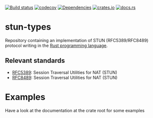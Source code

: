 [![Build status](https://github.com/ystreet/stun-proto/actions/workflows/rust.yml/badge.svg?branch=main)](https://github.com/ystreet/stun-proto/actions)
[![codecov](https://codecov.io/gh/ystreet/stun-proto/branch/main/graph/badge.svg)](https://codecov.io/gh/ystreet/stun-proto)
[![Dependencies](https://deps.rs/repo/github/ystreet/stun-proto/status.svg)](https://deps.rs/repo/github/ystreet/stun-proto)
[![crates.io](https://img.shields.io/crates/v/stun-types.svg)](https://crates.io/crates/stun-types)
[![docs.rs](https://docs.rs/stun-types/badge.svg)](https://docs.rs/stun-types)

# stun-types

Repository containing an implementation of STUN (RFC5389/RFC8489) protocol writing in
the [Rust programming language](https://www.rust-lang.org/).

## Relevant standards

 - [RFC5389](https://tools.ietf.org/html/rfc5389):
   Session Traversal Utilities for NAT (STUN)
 - [RFC8489](https://tools.ietf.org/html/rfc8489):
   Session Traversal Utilities for NAT (STUN)

# Examples

Have a look at the documentation at the crate root for some examples
